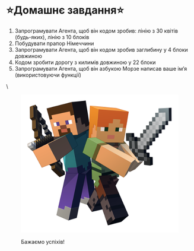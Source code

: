 # ⭐️Домашнє завдання⭐️

1. Запрограмувати Агента, щоб він кодом зробив: лінію з 30 квітів (будь-яких), лінію з 10 блоків
2. Побудувати прапор Німеччини&#x20;
3. Запрограмувати Агента, щоб він кодом зробив заглибину у 4 блоки довжиною
4. Кодом зробити дорогу з килимів довжиною у 22 блоки
5. Запрограмувати Агента, щоб він азбукою Морзе написав ваше ім’я (використовуючи функції)

\


<figure><img src=".gitbook/assets/image.png" alt=""><figcaption><p>Бажаємо успіхів!</p></figcaption></figure>
